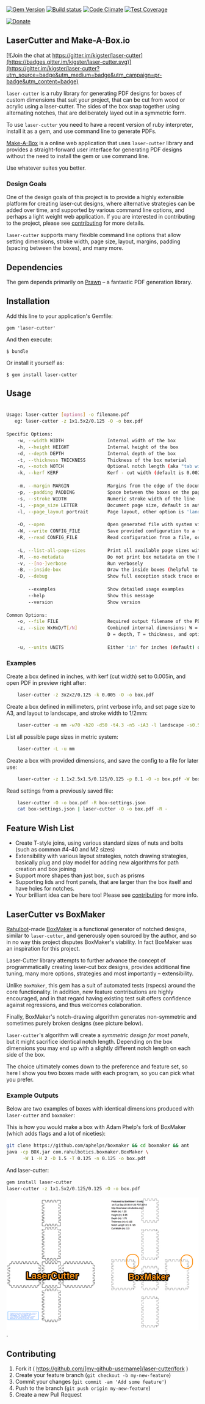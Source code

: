 [![Gem Version](https://badge.fury.io/rb/laser-cutter.svg)](http://badge.fury.io/rb/laser-cutter)
[![Build status](https://secure.travis-ci.org/kigster/laser-cutter.png)](http://travis-ci.org/kigster/laser-cutter)
[![Code Climate](https://codeclimate.com/github/kigster/laser-cutter.png)](https://codeclimate.com/github/kigster/laser-cutter)
[![Test Coverage](https://codeclimate.com/github/kigster/laser-cutter/badges/coverage.svg)](https://codeclimate.com/github/kigster/laser-cutter)

[![Donate](https://www.paypalobjects.com/en_US/i/btn/btn_donate_SM.gif)](https://www.paypal.com/cgi-bin/webscr?cmd=_s-xclick&hosted_button_id=FSFYYNEQ8RKWU)

## LaserCutter and Make-A-Box.io

[![Join the chat at https://gitter.im/kigster/laser-cutter](https://badges.gitter.im/kigster/laser-cutter.svg)](https://gitter.im/kigster/laser-cutter?utm_source=badge&utm_medium=badge&utm_campaign=pr-badge&utm_content=badge)

```laser-cutter``` is a ruby library for generating PDF designs for boxes of
custom dimensions that suit your project, that can be cut from wood or acrylic 
using a laser-cutter. The sides of the box snap together using alternating notches, 
that are deliberately layed out in a symmetric form.

To use ```laser-cutter``` you need to have a recent version of ruby interpreter, 
install it as a gem, and use command line to generate PDFs.

[Make-A-Box](http://makeabox.io) is a online web application that uses ```laser-cutter``` library
and provides a straight-forward user interface for generating PDF designs without the need to install
the gem or use command line.  

Use whatever suites you better.

### Design Goals

One of the design goals of this project is to provide a highly extensible platform for creating 
laser-cut designs, where alternative strategies can be added over time, and supported by various 
command line options, and perhaps a light weight web application.  If you are interested in 
contributing to the project, please see [contributing](CONTRIBUTING.md) for more details. 

```laser-cutter``` supports many flexible command line options that allow setting dimensions, 
stroke width, page size, layout, margins, padding (spacing between the boxes), and many more.
  
## Dependencies

The gem depends primarily on [Prawn](http://prawnpdf.org) – a fantastic PDF generation library. 

## Installation

Add this line to your application's Gemfile:

    gem 'laser-cutter'

And then execute:

    $ bundle

Or install it yourself as:

    $ gem install laser-cutter

## Usage

```bash

Usage: laser-cutter [options] -o filename.pdf
   eg: laser-cutter -z 1x1.5x2/0.125 -O -o box.pdf

Specific Options:
    -w, --width WIDTH                Internal width of the box
    -h, --height HEIGHT              Internal height of the box
    -d, --depth DEPTH                Internal depth of the box
    -t, --thickness THICKNESS        Thickness of the box material
    -n, --notch NOTCH                Optional notch length (aka "tab width"), guide only
    -k, --kerf KERF                  Kerf - cut width (default is 0.0024in)

    -m, --margin MARGIN              Margins from the edge of the document
    -p, --padding PADDING            Space between the boxes on the page
    -s, --stroke WIDTH               Numeric stroke width of the line
    -i, --page_size LETTER           Document page size, default is autofit the box.
    -l, --page_layout portrait       Page layout, other option is 'landscape'

    -O, --open                       Open generated file with system viewer before exiting
    -W, --write CONFIG_FILE          Save provided configuration to a file, use '-' for STDOUT
    -R, --read CONFIG_FILE           Read configuration from a file, or use '-' for STDIN

    -L, --list-all-page-sizes        Print all available page sizes with dimensions and exit
    -M, --no-metadata                Do not print box metadata on the PDF
    -v, --[no-]verbose               Run verbosely
    -B, --inside-box                 Draw the inside boxes (helpful to verify kerfing)
    -D, --debug                      Show full exception stack trace on error

        --examples                   Show detailed usage examples
        --help                       Show this message
        --version                    Show version

Common Options:
    -o, --file FILE                  Required output filename of the PDF
    -z, --size WxHxD/T[/N]           Combined internal dimensions: W = width, H = height,
                                     D = depth, T = thickness, and optional N = notch length

    -u, --units UNITS                Either 'in' for inches (default) or 'mm'
```

### Examples

Create a box defined in inches, with kerf (cut width) set to 0.005in, and open PDF in preview right after:

```bash
    laser-cutter -z 3x2x2/0.125 -k 0.005 -O -o box.pdf
```       

Create a box defined in millimeters, print verbose info, and set
page size to A3, and layout to landscape, and stroke width to 1/2mm:

```bash
    laser-cutter -u mm -w70 -h20 -d50 -t4.3 -n5 -iA3 -l landscape -s0.5 -v -O -o box.pdf
```   

List all possible page sizes in metric system:

```bash
    laser-cutter -L -u mm
```                 

Create a box with provided dimensions, and save the config to a file for later use:

```bash
    laser-cutter -z 1.1x2.5x1.5/0.125/0.125 -p 0.1 -O -o box.pdf -W box-settings.json
```    

Read settings from a previously saved file:

```bash
    laser-cutter -O -o box.pdf -R box-settings.json
    cat box-settings.json | laser-cutter -O -o box.pdf -R -
```

## Feature Wish List

* Create T-style joins, using various standard sizes of nuts and bolts (such as common #4-40 and M2 sizes)
* Extensibility with various layout strategies, notch drawing strategies, basically plug and play
  model for adding new algorithms for path creation and box joining
* Support more shapes than just box, such as prisms
* Supporting lids and front panels, that are larger than the box itself and have holes for notches. 
* Your brilliant idea can be here too!  Please see [contributing](CONTRIBUTING.md) for more info.

## LaserCutter vs BoxMaker

[Rahulbot](https://github.com/rahulbot/)-made [BoxMaker](https://github.com/rahulbot/boxmaker/) is a 
functional generator of notched designs, similar to ```laser-cutter```, and generously open sourced 
by the author, and so in no way this project disputes BoxMaker's viability. In fact BoxMaker was an 
inspiration for this project. 

Laser-Cutter library attempts to further advance the concept of programmatically creating 
laser-cut box designs, provides additional fine tuning, many more options, strategies and most 
importantly – extensibility.  

Unlike ```BoxMaker```, this gem has a suit of automated tests (rspecs) around the core functionality.
In addition, new feature contributions are highly encouraged, and in that 
regard having existing test suit offers confidence against regressions, and thus welcomes colaboration.

Finally, BoxMaker's notch-drawing algorithm generates non-symmetric and sometimes purely broken designs
(see picture below). 
 
```laser-cutter```'s algorithm will create a _symmetric design for most panels_, but it might sacrifice
identical notch length. Depending on the box dimensions you may end up with a slightly different notch 
length on each side of the box.

The choice ultimately comes down to the preference and feature set, so here I show you two boxes made with
each program, so you can pick what you prefer. 

### Example Outputs

Below are two examples of boxes with identical dimensions produced with ```laser-cutter``` and ```boxmaker```:

This is how you would make a box with Adam Phelp's fork of BoxMaker (which adds flags and a lot of 
niceties): 

```bash
git clone https://github.com/aphelps/boxmaker && cd boxmaker && ant
java -cp BOX.jar com.rahulbotics.boxmaker.BoxMaker \
      -W 1 -H 2 -D 1.5 -T 0.125 -n 0.125 -o box.pdf
```

And laser-cutter:

```bash
gem install laser-cutter
laser-cutter -z 1x1.5x2/0.125/0.125 -O -o box.pdf
```

![LaserCutter Comparison](doc/comparison.jpg).

## Contributing

1. Fork it ( https://github.com/[my-github-username]/laser-cutter/fork )
2. Create your feature branch (`git checkout -b my-new-feature`)
3. Commit your changes (`git commit -am 'Add some feature'`)
4. Push to the branch (`git push origin my-new-feature`)
5. Create a new Pull Request
